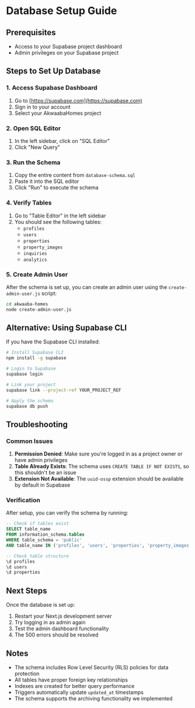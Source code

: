# Database Setup Guide

## Prerequisites
- Access to your Supabase project dashboard
- Admin privileges on your Supabase project

## Steps to Set Up Database

### 1. Access Supabase Dashboard
1. Go to [https://supabase.com](https://supabase.com)
2. Sign in to your account
3. Select your AkwaabaHomes project

### 2. Open SQL Editor
1. In the left sidebar, click on "SQL Editor"
2. Click "New Query"

### 3. Run the Schema
1. Copy the entire content from `database-schema.sql`
2. Paste it into the SQL editor
3. Click "Run" to execute the schema

### 4. Verify Tables
1. Go to "Table Editor" in the left sidebar
2. You should see the following tables:
   - `profiles`
   - `users`
   - `properties`
   - `property_images`
   - `inquiries`
   - `analytics`

### 5. Create Admin User
After the schema is set up, you can create an admin user using the `create-admin-user.js` script:

```bash
cd akwaaba-homes
node create-admin-user.js
```

## Alternative: Using Supabase CLI

If you have the Supabase CLI installed:

```bash
# Install Supabase CLI
npm install -g supabase

# Login to Supabase
supabase login

# Link your project
supabase link --project-ref YOUR_PROJECT_REF

# Apply the schema
supabase db push
```

## Troubleshooting

### Common Issues

1. **Permission Denied**: Make sure you're logged in as a project owner or have admin privileges
2. **Table Already Exists**: The schema uses `CREATE TABLE IF NOT EXISTS`, so this shouldn't be an issue
3. **Extension Not Available**: The `uuid-ossp` extension should be available by default in Supabase

### Verification

After setup, you can verify the schema by running:

```sql
-- Check if tables exist
SELECT table_name 
FROM information_schema.tables 
WHERE table_schema = 'public' 
AND table_name IN ('profiles', 'users', 'properties', 'property_images', 'inquiries', 'analytics');

-- Check table structure
\d profiles
\d users
\d properties
```

## Next Steps

Once the database is set up:
1. Restart your Next.js development server
2. Try logging in as admin again
3. Test the admin dashboard functionality
4. The 500 errors should be resolved

## Notes

- The schema includes Row Level Security (RLS) policies for data protection
- All tables have proper foreign key relationships
- Indexes are created for better query performance
- Triggers automatically update `updated_at` timestamps
- The schema supports the archiving functionality we implemented
